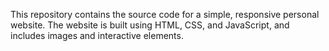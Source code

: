 This repository contains the source code for a simple, responsive personal website. The website is built using HTML, CSS, and JavaScript, and includes images and interactive elements.
